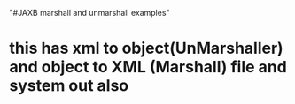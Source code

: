 "#JAXB marshall and unmarshall examples"
# this has xml to object(UnMarshaller) and object to XML (Marshall) file and system out also